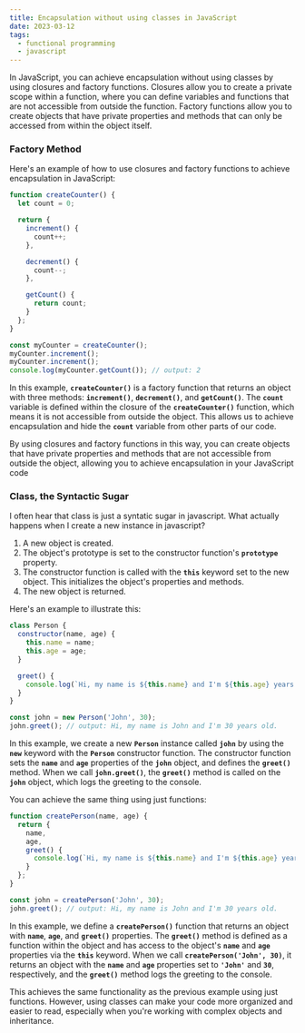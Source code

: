 ```yaml
---
title: Encapsulation without using classes in JavaScript
date: 2023-03-12
tags:
  - functional programming
  - javascript
---
```


In JavaScript, you can achieve encapsulation without using classes by using closures and factory functions. Closures allow you to create a private scope within a function, where you can define variables and functions that are not accessible from outside the function. Factory functions allow you to create objects that have private properties and methods that can only be accessed from within the object itself.


### Factory Method


Here's an example of how to use closures and factory functions to achieve encapsulation in JavaScript:


```javascript
function createCounter() {
  let count = 0;

  return {
    increment() {
      count++;
    },

    decrement() {
      count--;
    },

    getCount() {
      return count;
    }
  };
}

const myCounter = createCounter();
myCounter.increment();
myCounter.increment();
console.log(myCounter.getCount()); // output: 2
```


In this example, **`createCounter()`** is a factory function that returns an object with three methods: **`increment()`**, **`decrement()`**, and **`getCount()`**. The **`count`** variable is defined within the closure of the **`createCounter()`** function, which means it is not accessible from outside the object. This allows us to achieve encapsulation and hide the **`count`** variable from other parts of our code.


By using closures and factory functions in this way, you can create objects that have private properties and methods that are not accessible from outside the object, allowing you to achieve encapsulation in your JavaScript code


### Class, the Syntactic Sugar


I often hear that class is just a syntatic sugar in javascript. What actually happens when I create a new instance in javascript?

1. A new object is created.
2. The object's prototype is set to the constructor function's **`prototype`** property.
3. The constructor function is called with the **`this`** keyword set to the new object. This initializes the object's properties and methods.
4. The new object is returned.

Here's an example to illustrate this:


```javascript
class Person {
  constructor(name, age) {
    this.name = name;
    this.age = age;
  }

  greet() {
    console.log(`Hi, my name is ${this.name} and I'm ${this.age} years old.`);
  }
}

const john = new Person('John', 30);
john.greet(); // output: Hi, my name is John and I'm 30 years old.
```


In this example, we create a new **`Person`** instance called **`john`** by using the **`new`** keyword with the **`Person`** constructor function. The constructor function sets the **`name`** and **`age`** properties of the **`john`** object, and defines the **`greet()`** method. When we call **`john.greet()`**, the **`greet()`** method is called on the **`john`** object, which logs the greeting to the console.


You can achieve the same thing using just functions:


```javascript
function createPerson(name, age) {
  return {
    name,
    age,
    greet() {
      console.log(`Hi, my name is ${this.name} and I'm ${this.age} years old.`);
    }
  };
}

const john = createPerson('John', 30);
john.greet(); // output: Hi, my name is John and I'm 30 years old.
```


In this example, we define a **`createPerson()`** function that returns an object with **`name`**, **`age`**, and **`greet()`** properties. The **`greet()`** method is defined as a function within the object and has access to the object's **`name`** and **`age`** properties via the **`this`** keyword. When we call **`createPerson('John', 30)`**, it returns an object with the **`name`** and **`age`** properties set to **`'John'`** and **`30`**, respectively, and the **`greet()`** method logs the greeting to the console.


This achieves the same functionality as the previous example using just functions. However, using classes can make your code more organized and easier to read, especially when you're working with complex objects and inheritance.



